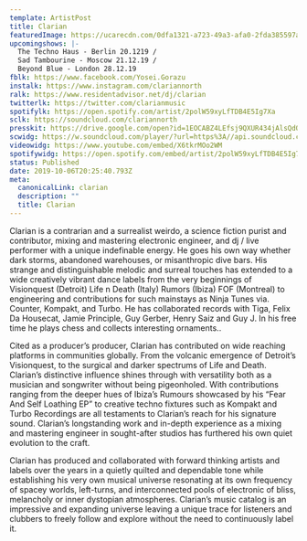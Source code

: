 ```yaml
---
template: ArtistPost
title: Clarian
featuredImage: https://ucarecdn.com/0dfa1321-a723-49a3-afa0-2fda385597a8/-/crop/1754x827/0,24/-/preview/-/enhance/50/
upcomingshows: |-
  The Techno Haus - Berlin 20.1219 /
  Sad Tambourine - Moscow 21.12.19 /
  Beyond Blue - London 28.12.19
fblk: https://www.facebook.com/Yosei.Gorazu
instalk: https://www.instagram.com/clariannorth
ralk: https://www.residentadvisor.net/dj/clarian
twitterlk: https://twitter.com/clarianmusic
spotifylk: https://open.spotify.com/artist/2polW59xyLfTDB4E5Ig7Xa
sclk: https://soundcloud.com/clariannorth
presskit: https://drive.google.com/open?id=1EOCABZ4LEfsj9QXUR434jAlsQdOGxa5r
scwidg: https://w.soundcloud.com/player/?url=https%3A//api.soundcloud.com/tracks/712776601&color=%23ff5500&auto_play=false&hide_related=false&show_comments=true&show_user=true&show_reposts=false&show_teaser=true&visual=true
videowidg: https://www.youtube.com/embed/X6tkrMOo2WM
spotifywidg: https://open.spotify.com/embed/artist/2polW59xyLfTDB4E5Ig7Xa
status: Published
date: 2019-10-06T20:25:40.793Z
meta:
  canonicalLink: clarian
  description: ""
  title: Clarian
---
```

Clarian is a contrarian and a surrealist weirdo, a science fiction purist and contributor, mixing and mastering electronic engineer, and dj / live performer with a unique indefinable energy. He goes his own way whether dark storms, abandoned warehouses, or misanthropic dive bars. His strange and distinguishable melodic and surreal touches has extended to a wide creatively vibrant dance labels from the very beginnings of Visionquest (Detroit) Life n Death (Italy) Rumors (Ibiza) FOF (Montreal) to engineering and contributions for such mainstays as Ninja Tunes via. Counter, Kompakt, and Turbo. He has collaborated records with Tiga, Felix Da Housecat, Jamie Principle, Guy Gerber, Henry Saiz and Guy J. In his free time he plays chess and collects interesting ornaments..

Cited as a producer’s producer, Clarian has contributed on wide reaching platforms in communities globally. From the volcanic emergence of Detroit’s Visionquest, to the surgical and darker spectrums of Life and Death. Clarian’s distinctive influence shines through with versatility both as a musician and songwriter without being pigeonholed. With contributions ranging from the deeper hues of Ibiza’s Rumours showcased by his “Fear And Self Loathing EP” to creative techno fixtures such as Kompakt and Turbo Recordings are all testaments to Clarian’s reach for his signature sound. Clarian’s longstanding work and in-depth experience as a mixing and mastering engineer in sought-after studios has furthered his own quiet evolution to the craft.

Clarian has produced and collaborated with forward thinking artists and labels over the years in a quietly quilted and dependable tone while establishing his very own musical universe resonating at its own frequency of spacey worlds, left-turns, and interconnected pools of electronic of bliss, melancholy or inner dystopian atmospheres. Clarian’s music catalog is an impressive and expanding universe leaving a unique trace for listeners and clubbers to freely follow and explore without the need to continuously label it.
